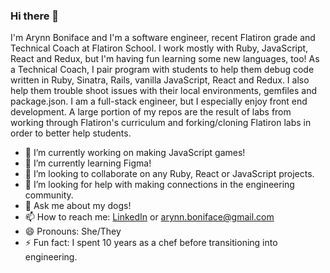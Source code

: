 ### Hi there 👋

I'm Arynn Boniface and I'm a software engineer, recent Flatiron grade and Technical Coach at Flatiron School. I work mostly with Ruby, JavaScript, React and Redux, but I'm having fun learning some new languages, too! As a Technical Coach, I pair program with students to help them debug code written in Ruby, Sinatra, Rails, vanilla JavaScript, React and Redux. I also help them trouble shoot issues with their local environments, gemfiles and package.json. I am a full-stack engineer, but I especially enjoy front end development. A large portion of my repos are the result of labs from working through Flatiron's curriculum and forking/cloning Flatiron labs in order to better help students.


- 🔭 I’m currently working on making JavaScript games!
- 🌱 I’m currently learning Figma!
- 👯 I’m looking to collaborate on any Ruby, React or JavaScript projects.
- 🤔 I’m looking for help with making connections in the engineering community.
- 💬 Ask me about my dogs!
- 📫 How to reach me: [LinkedIn](https://www.linkedin.com/in/arynn-boniface/) or arynn.boniface@gmail.com
- 😄 Pronouns: She/They
- ⚡ Fun fact: I spent 10 years as a chef before transitioning into engineering.

